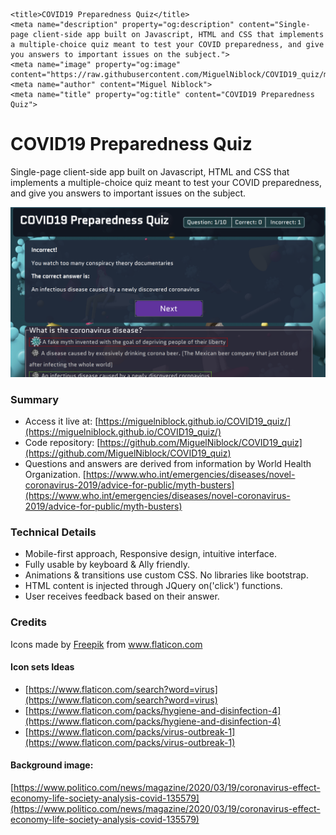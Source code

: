     <title>COVID19 Preparedness Quiz</title>
    <meta name="description" property="og:description" content="Single-page client-side app built on Javascript, HTML and CSS that implements a multiple-choice quiz meant to test your COVID preparedness, and give you answers to important issues on the subject.">
    <meta name="image" property="og:image" content="https://raw.githubusercontent.com/MiguelNiblock/COVID19_quiz/master/covid19quiz_screenshot.png">
    <meta name="author" content="Miguel Niblock">
    <meta name="title" property="og:title" content="COVID19 Preparedness Quiz">
# COVID19 Preparedness Quiz

Single-page client-side app built on Javascript, HTML and CSS that implements a multiple-choice quiz meant to test your COVID preparedness, and give you answers to important issues on the subject.

<span class="image main"><img src="https://raw.githubusercontent.com/MiguelNiblock/COVID19_quiz/master/covid19quiz_screenshot.png" alt="banner" /></span>

### Summary

- Access it live at: [https://miguelniblock.github.io/COVID19_quiz/](https://miguelniblock.github.io/COVID19_quiz/)
- Code repository: [https://github.com/MiguelNiblock/COVID19_quiz](https://github.com/MiguelNiblock/COVID19_quiz)
- Questions and answers are derived from information by World Health Organization. [https://www.who.int/emergencies/diseases/novel-coronavirus-2019/advice-for-public/myth-busters](https://www.who.int/emergencies/diseases/novel-coronavirus-2019/advice-for-public/myth-busters)

### Technical Details

- Mobile-first approach, Responsive design, intuitive interface.
- Fully usable by keyboard & Ally friendly.
- Animations & transitions use custom CSS. No libraries like bootstrap.
- HTML content is injected through JQuery on('click') functions.
- User receives feedback based on their answer.

### Credits

<div>Icons made by <a href="https://www.flaticon.com/authors/freepik" title="Freepik">Freepik</a> from <a href="https://www.flaticon.com/" title="Flaticon">www.flaticon.com</a></div>

#### Icon sets Ideas

- [https://www.flaticon.com/search?word=virus](https://www.flaticon.com/search?word=virus)
- [https://www.flaticon.com/packs/hygiene-and-disinfection-4](https://www.flaticon.com/packs/hygiene-and-disinfection-4)
- [https://www.flaticon.com/packs/virus-outbreak-1](https://www.flaticon.com/packs/virus-outbreak-1)

#### Background image: 

[https://www.politico.com/news/magazine/2020/03/19/coronavirus-effect-economy-life-society-analysis-covid-135579](https://www.politico.com/news/magazine/2020/03/19/coronavirus-effect-economy-life-society-analysis-covid-135579)

